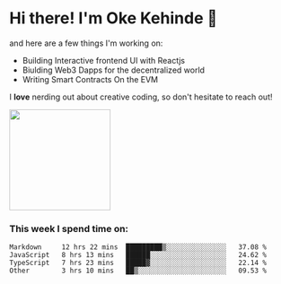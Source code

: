 # Hi there! I'm Oke Kehinde :cowboy_hat_face:

and here are a few things I'm working on:

- Building Interactive frontend UI with Reactjs
- Biulding Web3 Dapps for the decentralized world
- Writing Smart Contracts On the EVM

I **love** nerding out about creative coding, so don't hesitate to reach out!


<img height="180em" src="https://github-readme-stats.vercel.app/api?username=okeken&show_icons=true&hide_border=true&&count_private=true&include_all_commits=true" />

### This week I spend time on:

<!--START_SECTION:waka-->

```text
Markdown     12 hrs 22 mins  █████████▒░░░░░░░░░░░░░░░   37.08 %
JavaScript   8 hrs 13 mins   ██████░░░░░░░░░░░░░░░░░░░   24.62 %
TypeScript   7 hrs 23 mins   █████▓░░░░░░░░░░░░░░░░░░░   22.14 %
Other        3 hrs 10 mins   ██▒░░░░░░░░░░░░░░░░░░░░░░   09.53 %
```

<!--END_SECTION:waka-->
